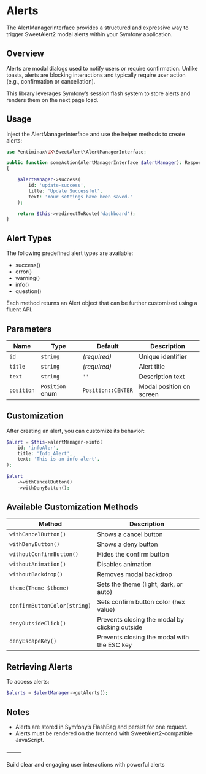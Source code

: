 # Alerts

The AlertManagerInterface provides a structured and expressive way to trigger SweetAlert2 modal alerts within your Symfony application.

## Overview

Alerts are modal dialogs used to notify users or require confirmation. Unlike toasts, alerts are blocking interactions and typically require user action (e.g., confirmation or cancellation).

This library leverages Symfony’s session flash system to store alerts and renders them on the next page load.

## Usage

Inject the AlertManagerInterface and use the helper methods to create alerts:

```php
use Pentiminax\UX\SweetAlert\AlertManagerInterface;

public function someAction(AlertManagerInterface $alertManager): Response
{

    $alertManager->success(
        id: 'update-success',
        title: 'Update Successful',
        text: 'Your settings have been saved.'
    );

    return $this->redirectToRoute('dashboard');
}
```

## Alert Types

The following predefined alert types are available:
-	success()
-	error()
-	warning()
-	info()
-	question()

Each method returns an Alert object that can be further customized using a fluent API.

## Parameters

| Name       | Type            | Default            | Description              |
|------------|-----------------|--------------------|--------------------------|
| `id`       | `string`        | *(required)*       | Unique identifier        |
| `title`    | `string`        | *(required)*       | Alert title              |
| `text`     | `string`        | `''`               | Description text         |
| `position` | `Position` enum | `Position::CENTER` | Modal position on screen |

## Customization

After creating an alert, you can customize its behavior:

```php
$alert = $this->alertManager->info(
    id: 'infoAler',
    title: 'Info Alert',
    text: 'This is an info alert',
);
        
$alert
    ->withCancelButton()
    ->withDenyButton();
```

## Available Customization Methods

| Method                        | Description                                          |
|-------------------------------|------------------------------------------------------|
| `withCancelButton()`          | Shows a cancel button                                |
| `withDenyButton()`            | Shows a deny button                                  |
| `withoutConfirmButton()`      | Hides the confirm button                             |
| `withoutAnimation()`          | Disables animation                                   |
| `withoutBackdrop()`           | Removes modal backdrop                               |
| `theme(Theme $theme)`         | Sets the theme (light, dark, or auto)                |
| `confirmButtonColor(string)`  | Sets confirm button color (hex value)                |
| `denyOutsideClick()`          | Prevents closing the modal by clicking outside       |
| `denyEscapeKey()`             | Prevents closing the modal with the ESC key          |

## Retrieving Alerts

To access alerts:

```php
$alerts = $alertManager->getAlerts();
```

## Notes
- 	Alerts are stored in Symfony’s FlashBag and persist for one request.
- 	Alerts must be rendered on the frontend with SweetAlert2-compatible JavaScript.

⸻

Build clear and engaging user interactions with powerful alerts
